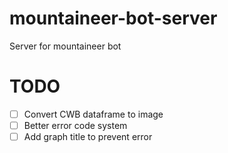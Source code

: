 # mountaineer-bot-server
Server for mountaineer bot

# TODO
- [ ] Convert CWB dataframe to image
- [ ] Better error code system
- [ ] Add graph title to prevent error

